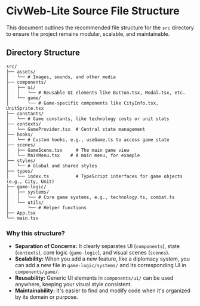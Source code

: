 # CivWeb-Lite Source File Structure

This document outlines the recommended file structure for the `src` directory to ensure the project remains modular, scalable, and maintainable.

## Directory Structure

```
src/
├── assets/
│   └── # Images, sounds, and other media
├── components/
│   ├── ui/
│   │   └── # Reusable UI elements like Button.tsx, Modal.tsx, etc.
│   └── game/
│       └── # Game-specific components like CityInfo.tsx, UnitSprite.tsx
├── constants/
│   └── # Game constants, like technology costs or unit stats
├── contexts/
│   └── GameProvider.tsx  # Central state management
├── hooks/
│   └── # Custom hooks, e.g., useGame.ts to access game state
├── scenes/
│   ├── GameScene.tsx     # The main game view
│   └── MainMenu.tsx    # A main menu, for example
├── styles/
│   └── # Global and shared styles
├── types/
│   └── index.ts          # TypeScript interfaces for game objects (e.g., City, Unit)
├── game-logic/
│   ├── systems/
│   │   └── # Core game systems, e.g., technology.ts, combat.ts
│   └── utils/
│       └── # Helper functions
├── App.tsx
└── main.tsx
```

### Why this structure?

- **Separation of Concerns:** It clearly separates UI (`components`), state (`contexts`), core logic (`game-logic`), and visual scenes (`scenes`).
- **Scalability:** When you add a new feature, like a diplomacy system, you can add a new file in `game-logic/systems/` and its corresponding UI in `components/game/`.
- **Reusability:** Generic UI elements in `components/ui/` can be used anywhere, keeping your visual style consistent.
- **Maintainability:** It's easier to find and modify code when it's organized by its domain or purpose.

